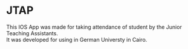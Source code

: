JTAP
=====
This IOS App was made for taking attendance of student by the Junior Teaching Assistants.<br> 
It was developed for using in German Universty in Cairo.


